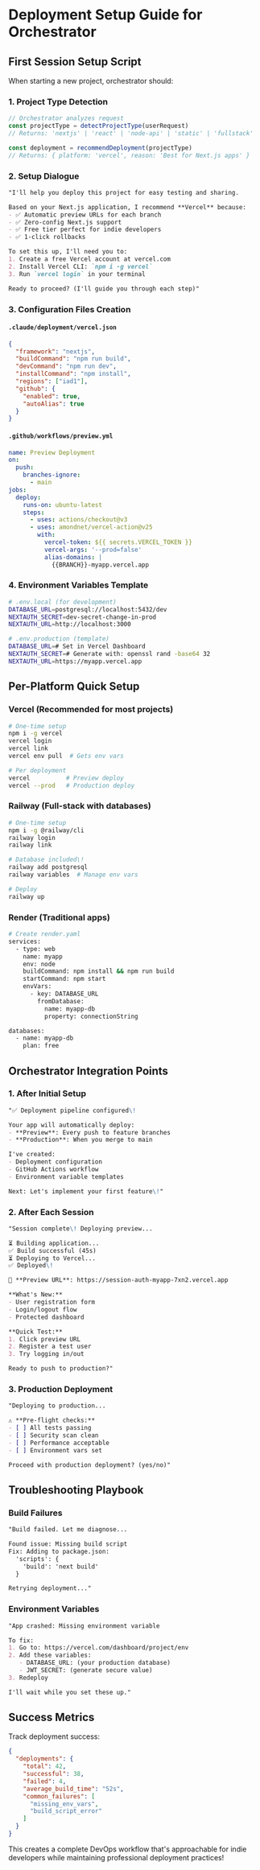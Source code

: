 # Deployment Setup Guide for Orchestrator

## First Session Setup Script

When starting a new project, orchestrator should:

### 1. Project Type Detection

```typescript
// Orchestrator analyzes request
const projectType = detectProjectType(userRequest)
// Returns: 'nextjs' | 'react' | 'node-api' | 'static' | 'fullstack'

const deployment = recommendDeployment(projectType)
// Returns: { platform: 'vercel', reason: 'Best for Next.js apps' }
```

### 2. Setup Dialogue

```markdown
"I'll help you deploy this project for easy testing and sharing.

Based on your Next.js application, I recommend **Vercel** because:
- ✅ Automatic preview URLs for each branch
- ✅ Zero-config Next.js support  
- ✅ Free tier perfect for indie developers
- ✅ 1-click rollbacks

To set this up, I'll need you to:
1. Create a free Vercel account at vercel.com
2. Install Vercel CLI: `npm i -g vercel`
3. Run `vercel login` in your terminal

Ready to proceed? (I'll guide you through each step)"
```

### 3. Configuration Files Creation

#### `.claude/deployment/vercel.json`
```json
{
  "framework": "nextjs",
  "buildCommand": "npm run build",
  "devCommand": "npm run dev",
  "installCommand": "npm install",
  "regions": ["iad1"],
  "github": {
    "enabled": true,
    "autoAlias": true
  }
}
```

#### `.github/workflows/preview.yml`
```yaml
name: Preview Deployment
on:
  push:
    branches-ignore:
      - main
jobs:
  deploy:
    runs-on: ubuntu-latest
    steps:
      - uses: actions/checkout@v3
      - uses: amondnet/vercel-action@v25
        with:
          vercel-token: ${{ secrets.VERCEL_TOKEN }}
          vercel-args: '--prod=false'
          alias-domains: |
            {{BRANCH}}-myapp.vercel.app
```

### 4. Environment Variables Template

```bash
# .env.local (for development)
DATABASE_URL=postgresql://localhost:5432/dev
NEXTAUTH_SECRET=dev-secret-change-in-prod
NEXTAUTH_URL=http://localhost:3000

# .env.production (template)
DATABASE_URL=# Set in Vercel Dashboard
NEXTAUTH_SECRET=# Generate with: openssl rand -base64 32
NEXTAUTH_URL=https://myapp.vercel.app
```

## Per-Platform Quick Setup

### Vercel (Recommended for most projects)

```bash
# One-time setup
npm i -g vercel
vercel login
vercel link
vercel env pull  # Gets env vars

# Per deployment
vercel          # Preview deploy
vercel --prod   # Production deploy
```

### Railway (Full-stack with databases)

```bash
# One-time setup  
npm i -g @railway/cli
railway login
railway link

# Database included\!
railway add postgresql
railway variables  # Manage env vars

# Deploy
railway up
```

### Render (Traditional apps)

```bash
# Create render.yaml
services:
  - type: web
    name: myapp
    env: node
    buildCommand: npm install && npm run build
    startCommand: npm start
    envVars:
      - key: DATABASE_URL
        fromDatabase:
          name: myapp-db
          property: connectionString

databases:
  - name: myapp-db
    plan: free
```

## Orchestrator Integration Points

### 1. After Initial Setup

```markdown
"✅ Deployment pipeline configured\!

Your app will automatically deploy:
- **Preview**: Every push to feature branches
- **Production**: When you merge to main

I've created:
- Deployment configuration
- GitHub Actions workflow  
- Environment variable templates

Next: Let's implement your first feature\!"
```

### 2. After Each Session

```markdown
"Session complete\! Deploying preview...

⏳ Building application...
✅ Build successful (45s)
⏳ Deploying to Vercel...
✅ Deployed\!

🔗 **Preview URL**: https://session-auth-myapp-7xn2.vercel.app

**What's New:**
- User registration form
- Login/logout flow
- Protected dashboard

**Quick Test:**
1. Click preview URL
2. Register a test user
3. Try logging in/out

Ready to push to production?"
```

### 3. Production Deployment

```markdown
"Deploying to production...

⚠️ **Pre-flight checks:**
- [ ] All tests passing
- [ ] Security scan clean
- [ ] Performance acceptable
- [ ] Environment vars set

Proceed with production deployment? (yes/no)"
```

## Troubleshooting Playbook

### Build Failures
```markdown
"Build failed. Let me diagnose...

Found issue: Missing build script
Fix: Adding to package.json:
  'scripts': {
    'build': 'next build'
  }

Retrying deployment..."
```

### Environment Variables
```markdown
"App crashed: Missing environment variable

To fix:
1. Go to: https://vercel.com/dashboard/project/env
2. Add these variables:
   - DATABASE_URL: (your production database)
   - JWT_SECRET: (generate secure value)
3. Redeploy

I'll wait while you set these up."
```

## Success Metrics

Track deployment success:

```json
{
  "deployments": {
    "total": 42,
    "successful": 38,
    "failed": 4,
    "average_build_time": "52s",
    "common_failures": [
      "missing_env_vars",
      "build_script_error"
    ]
  }
}
```

This creates a complete DevOps workflow that's approachable for indie developers while maintaining professional deployment practices\!

